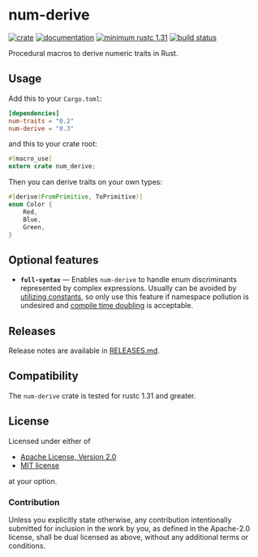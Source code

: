 # num-derive

[![crate](https://img.shields.io/crates/v/num-derive.svg)](https://crates.io/crates/num-derive)
[![documentation](https://docs.rs/num-derive/badge.svg)](https://docs.rs/num-derive)
[![minimum rustc 1.31](https://img.shields.io/badge/rustc-1.31+-red.svg)](https://rust-lang.github.io/rfcs/2495-min-rust-version.html)
[![build status](https://github.com/rust-num/num-derive/workflows/master/badge.svg)](https://github.com/rust-num/num-derive/actions)

Procedural macros to derive numeric traits in Rust.

## Usage

Add this to your `Cargo.toml`:

```toml
[dependencies]
num-traits = "0.2"
num-derive = "0.3"
```

and this to your crate root:

```rust
#[macro_use]
extern crate num_derive;
```

Then you can derive traits on your own types:

```rust
#[derive(FromPrimitive, ToPrimitive)]
enum Color {
    Red,
    Blue,
    Green,
}
```

## Optional features

- **`full-syntax`** — Enables `num-derive` to handle enum discriminants
  represented by complex expressions. Usually can be avoided by
  [utilizing constants], so only use this feature if namespace pollution is
  undesired and [compile time doubling] is acceptable.

[utilizing constants]: https://github.com/rust-num/num-derive/pull/3#issuecomment-359044704
[compile time doubling]: https://github.com/rust-num/num-derive/pull/3#issuecomment-359172588

## Releases

Release notes are available in [RELEASES.md](RELEASES.md).

## Compatibility

The `num-derive` crate is tested for rustc 1.31 and greater.

## License

Licensed under either of

 * [Apache License, Version 2.0](http://www.apache.org/licenses/LICENSE-2.0)
 * [MIT license](http://opensource.org/licenses/MIT)

at your option.

### Contribution

Unless you explicitly state otherwise, any contribution intentionally submitted
for inclusion in the work by you, as defined in the Apache-2.0 license, shall be
dual licensed as above, without any additional terms or conditions.

